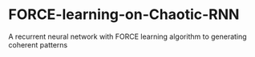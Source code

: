 # FORCE-learning-on-Chaotic-RNN
A recurrent neural network with FORCE learning algorithm to generating coherent patterns 

